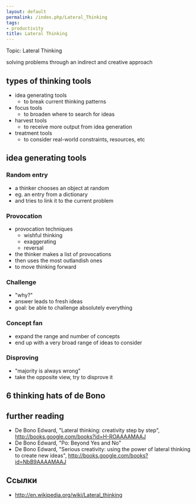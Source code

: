 ```yaml
---
layout: default
permalink: /index.php/Lateral_Thinking
tags:
- productivity
title: Lateral Thinking
---
```

Topic: Lateral Thinking

solving problems through an indirect and creative approach


## types of thinking tools
- idea generating tools
  - to break current thinking patterns
- focus tools
  - to broaden where to search for ideas
- harvest tools
  - to receive more output from idea generation
- treatment tools
  - to consider real-world constraints, resources, etc

## idea generating tools
### Random entry
- a thinker chooses an object at random
- eg. an entry from a dictionary
- and tries to link it to the current problem
### Provocation
- provocation techniques
  - wishful thinking
  - exaggerating
  - reversal
- the thinker makes a list of provocations
- then uses the most outlandish ones
- to move thinking forward
### Challenge
- "why?"
- answer leads to fresh ideas
- goal: be able to challenge absolutely everything
### Concept fan
- expand the range and number of concepts
- end up with a very broad range of ideas to consider
### Disproving
- "majority is always wrong"
- take the opposite view, try to disprove it

## 6 thinking hats of de Bono

## further reading

- De Bono Edward, "Lateral thinking: creativity step by step", http://books.google.com/books?id=H-ROAAAAMAAJ
- De Bono Edward, "Po: Beyond Yes and No"
- De Bono Edward, "Serious creativity: using the power of lateral thinking to create new ideas", http://books.google.com/books?id=NbB9AAAAMAAJ

## Ссылки

- http://en.wikipedia.org/wiki/Lateral_thinking
